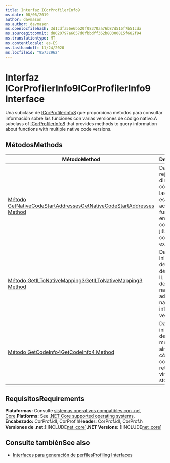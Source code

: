 ```yaml
---
title: Interfaz ICorProfilerInfo9
ms.date: 08/06/2019
author: davmason
ms.author: davmason
ms.openlocfilehash: 3d1cdfa56e6bb20f08370aa76b87d516f7b51cda
ms.sourcegitcommit: d8020797a6657d0fbbdff362b80300815f682f94
ms.translationtype: MT
ms.contentlocale: es-ES
ms.lasthandoff: 11/24/2020
ms.locfileid: "95732962"
---
```

# <a name="icorprofilerinfo9-interface"></a><span data-ttu-id="f3b04-102">Interfaz ICorProfilerInfo9</span><span class="sxs-lookup"><span data-stu-id="f3b04-102">ICorProfilerInfo9 Interface</span></span>

<span data-ttu-id="f3b04-103">Una subclase de [ICorProfilerInfo8](icorprofilerinfo8-interface.md) que proporciona métodos para consultar información sobre las funciones con varias versiones de código nativo.</span><span class="sxs-lookup"><span data-stu-id="f3b04-103">A subclass of [ICorProfilerInfo8](icorprofilerinfo8-interface.md) that provides methods to query information about functions with multiple native code versions.</span></span>  

## <a name="methods"></a><span data-ttu-id="f3b04-104">Métodos</span><span class="sxs-lookup"><span data-stu-id="f3b04-104">Methods</span></span>  

| <span data-ttu-id="f3b04-105">Método</span><span class="sxs-lookup"><span data-stu-id="f3b04-105">Method</span></span>|<span data-ttu-id="f3b04-106">Descripción</span><span class="sxs-lookup"><span data-stu-id="f3b04-106">Description</span></span>|  
| ------------|-----------------|  
|[<span data-ttu-id="f3b04-107">Método GetNativeCodeStartAddresses</span><span class="sxs-lookup"><span data-stu-id="f3b04-107">GetNativeCodeStartAddresses Method</span></span>](icorprofilerinfo9-getnativecodestartaddresses-method.md)| <span data-ttu-id="f3b04-108">Dado un functionId y rejitId, enumera la dirección de inicio del código nativo de todas las versiones de JIT de este código que existen actualmente.</span><span class="sxs-lookup"><span data-stu-id="f3b04-108">Given a functionId and rejitId, enumerates the native code start address of all jitted versions of this code that currently exist.</span></span> |
|[<span data-ttu-id="f3b04-109">Método GetILToNativeMapping3</span><span class="sxs-lookup"><span data-stu-id="f3b04-109">GetILToNativeMapping3 Method</span></span>](icorprofilerinfo9-getiltonativemapping3-method.md)| <span data-ttu-id="f3b04-110">Dada la dirección de inicio del código nativo, devuelve la información de asignación nativa a IL para esta versión JIT del código.</span><span class="sxs-lookup"><span data-stu-id="f3b04-110">Given the native code start address, returns the native to IL mapping information for this jitted version of the code.</span></span> |
|[<span data-ttu-id="f3b04-111">Método GetCodeInfo4</span><span class="sxs-lookup"><span data-stu-id="f3b04-111">GetCodeInfo4 Method</span></span>](icorprofilerinfo9-getcodeinfo4-method.md)| <span data-ttu-id="f3b04-112">Dada la dirección de inicio del código nativo, devuelve los bloques de memoria virtual que almacenan este código.</span><span class="sxs-lookup"><span data-stu-id="f3b04-112">Given the native code start address, returns the blocks of virtual memory that store this code.</span></span> |

## <a name="requirements"></a><span data-ttu-id="f3b04-113">Requisitos</span><span class="sxs-lookup"><span data-stu-id="f3b04-113">Requirements</span></span>  

<span data-ttu-id="f3b04-114">**Plataformas:** Consulte [sistemas operativos compatibles con .net Core](../../../core/install/windows.md?pivots=os-windows).</span><span class="sxs-lookup"><span data-stu-id="f3b04-114">**Platforms:** See [.NET Core supported operating systems](../../../core/install/windows.md?pivots=os-windows).</span></span>  
<span data-ttu-id="f3b04-115">**Encabezado:** CorProf.idl, CorProf.h</span><span class="sxs-lookup"><span data-stu-id="f3b04-115">**Header:** CorProf.idl, CorProf.h</span></span>  
<span data-ttu-id="f3b04-116">**Versiones de .net:**[!INCLUDE[net_core](../../../../includes/net-core-22-md.md)]</span><span class="sxs-lookup"><span data-stu-id="f3b04-116">**.NET Versions:** [!INCLUDE[net_core](../../../../includes/net-core-22-md.md)]</span></span>  

## <a name="see-also"></a><span data-ttu-id="f3b04-117">Consulte también</span><span class="sxs-lookup"><span data-stu-id="f3b04-117">See also</span></span>

- [<span data-ttu-id="f3b04-118">Interfaces para generación de perfiles</span><span class="sxs-lookup"><span data-stu-id="f3b04-118">Profiling Interfaces</span></span>](profiling-interfaces.md)
